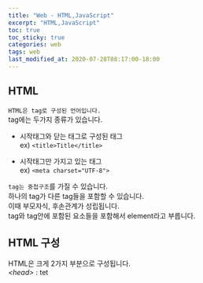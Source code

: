 ```yaml
---
title: "Web - HTML,JavaScript"
excerpt: "HTML,JavaScript"
toc: true
toc_sticky: true
categories: web
tags: web
last_modified_at: 2020-07-28T08:17:00-18:00
---
```

## HTML  
`HTML은 tag로 구성된 언어입니다.`  
tag에는 두가지 종류가 있습니다.  
- 시작태그와 닫는 태그로 구성된 태그  
	ex) `<title>Title</title>`  

- 시작태그만 가지고 있는 태그  
	ex) `<meta charset="UTF-8">`  
	
`tag는 중첩구조`를 가질 수 있습니다.  
하나의 tag가 다른 tag들을 포함할 수 있습니다.  
이때 부모자식, 후손관계가 성립됩니다.  
tag와 tag안에 포함된 요소들을 포함해서 element라고 부릅니다.  

## HTML 구성  
HTML은 크게 2가지 부분으로 구성됩니다.  
_\<head\>_ : tet
